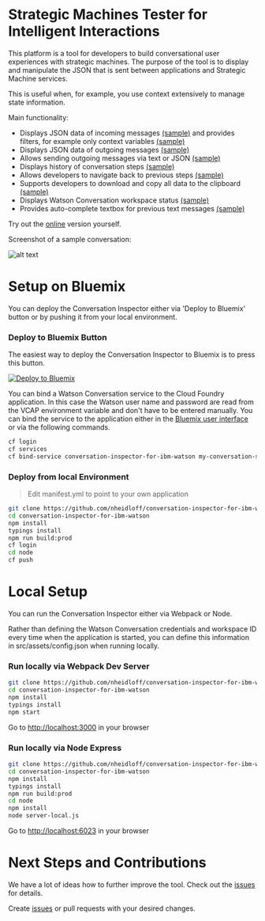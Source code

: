 # Strategic Machines Tester for Intelligent Interactions

This platform is a tool for developers to build conversational user experiences with strategic machines. The purpose of the tool is to display and manipulate the JSON that is sent between applications and Strategic Machine services.

This is useful when, for example, you use context extensively to manage state information.

Main functionality:

* Displays JSON data of incoming messages [(sample)](https://github.com/nheidloff/conversation-inspector-for-ibm-watson/raw/master/screenshots/help1.png) and provides filters, for example only context variables [(sample)](https://github.com/nheidloff/conversation-inspector-for-ibm-watson/raw/master/screenshots/help3.png)
* Displays JSON data of outgoing messages [(sample)](https://github.com/nheidloff/conversation-inspector-for-ibm-watson/raw/master/screenshots/help5.png)
* Allows sending outgoing messages via text or JSON [(sample)](https://github.com/nheidloff/conversation-inspector-for-ibm-watson/raw/master/screenshots/help2.png)
* Displays history of conversation steps [(sample)](https://github.com/nheidloff/conversation-inspector-for-ibm-watson/raw/master/screenshots/help4.png)
* Allows developers to navigate back to previous steps [(sample)](https://github.com/nheidloff/conversation-inspector-for-ibm-watson/raw/master/screenshots/help6.png)
* Supports developers to download and copy all data to the clipboard [(sample)](https://github.com/nheidloff/conversation-inspector-for-ibm-watson/raw/master/screenshots/help7.png)
* Displays Watson Conversation workspace status [(sample)](https://github.com/nheidloff/conversation-inspector-for-ibm-watson/raw/master/screenshots/help9.png)
* Provides auto-complete textbox for previous text messages [(sample)](https://github.com/nheidloff/conversation-inspector-for-ibm-watson/raw/master/screenshots/help8.png)

Try out the [online](https://conversation-inspector-for-ibm-watson.mybluemix.net) version yourself.

Screenshot of a sample conversation:

![alt text](https://github.com/nheidloff/conversation-inspector-for-ibm-watson/raw/master/screenshots/conversation.png "Conversation Inspector for IBM Watson")


# Setup on Bluemix

You can deploy the Conversation Inspector either via 'Deploy to Bluemix' button or by pushing it from your local environment.


### Deploy to Bluemix Button

The easiest way to deploy the Conversation Inspector to Bluemix is to press this button.

[![Deploy to Bluemix](https://bluemix.net/deploy/button.png)](https://bluemix.net/deploy?repository=https://github.com/nheidloff/conversation-inspector-for-ibm-watson)

You can bind a Watson Conversation service to the Cloud Foundry application. In this case the Watson user name and password are read from the VCAP environment variable and don't have to be entered manually. You can bind the service to the application either in the [Bluemix user interface](https://console.bluemix.net/dashboard/apps) or via the following commands.

```bash
cf login
cf services
cf bind-service conversation-inspector-for-ibm-watson my-conversation-service-name
```


### Deploy from local Environment

> Edit manifest.yml to point to your own application

```bash
git clone https://github.com/nheidloff/conversation-inspector-for-ibm-watson.git
cd conversation-inspector-for-ibm-watson
npm install
typings install
npm run build:prod
cf login
cd node
cf push
```


# Local Setup

You can run the Conversation Inspector either via Webpack or Node.

Rather than defining the Watson Conversation credentials and workspace ID every time when the application is started, you can define this information in src/assets/config.json when running locally.


### Run locally via Webpack Dev Server

```bash
git clone https://github.com/nheidloff/conversation-inspector-for-ibm-watson.git
cd conversation-inspector-for-ibm-watson
npm install
typings install
npm start
```
Go to [http://localhost:3000](http://localhost:3000) in your browser


### Run locally via Node Express

```bash
git clone https://github.com/nheidloff/conversation-inspector-for-ibm-watson.git
cd conversation-inspector-for-ibm-watson
npm install
typings install
npm run build:prod
cd node
npm install
node server-local.js
```
Go to [http://localhost:6023](http://localhost:6023) in your browser


# Next Steps and Contributions

We have a lot of ideas how to further improve the tool. Check out the [issues](https://github.com/nheidloff/conversation-inspector-for-ibm-watson/issues) for details.

Create [issues](https://github.com/nheidloff/conversation-inspector-for-ibm-watson/issues) or pull requests with your desired changes.
